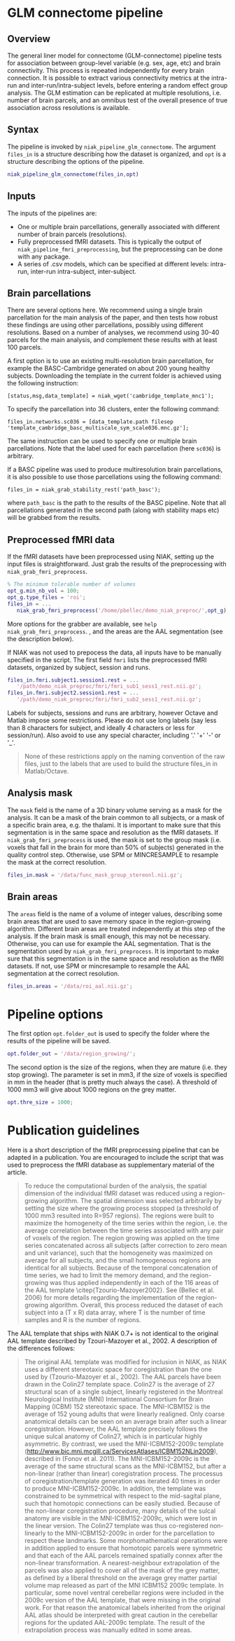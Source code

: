 # GLM connectome pipeline

## Overview
The general liner model for connectome (GLM-connectome) pipeline tests for association between group-level variable (e.g. sex, age, etc) and brain connectivity. This process is repeated independently for every brain connection. It is possible to extract various connectivity metrics at the intra-run and inter-run/intra-subject levels, before entering a random effect group analysis. The GLM estimation can be replicated at multiple resolutions, i.e. number of brain parcels, and an omnibus test of the overall presence of true association across resolutions is available.

## Syntax
The pipeline is invoked by `niak_pipeline_glm_connectome`.
The argument `files_in` is a structure describing how the dataset is organized, and `opt` is a structure describing the options of the pipeline.
```matlab
niak_pipeline_glm_connectome(files_in,opt)
```

## Inputs

The inputs of the pipelines are:

* One or multiple brain parcellations, generally associated with different number of brain parcels (resolutions).
* Fully preprocessed fMRI datasets. This is typically the output of `niak_pipeline_fmri_preprocessing`, but the preprocessing can be done with any package.
* A series of .csv models, which can be specified at different levels: intra-run, inter-run intra-subject, inter-subject.

## Brain parcellations
There are several options here. We recommend using a single brain parcellation for the main analysis of the paper, and then tests how robust these findings are using other parcellations, possibly using different resolutions. Based on a number of analyses, we recommend using 30-40 parcels for the main analysis, and complement these results with at least 100 parcels.

A first option is to use an existing multi-resolution brain parcellation, for example the BASC-Cambridge generated on about 200 young healthy subjects. Downloading the template in the current folder is achieved using the following instruction:
```
[status,msg,data_template] = niak_wget('cambridge_template_mnc1');
```
To specify the parcellation into 36 clusters, enter the following command:
```
files_in.networks.sc036 = [data_template.path filesep 'template_cambridge_basc_multiscale_sym_scale036.mnc.gz'];
```
The same instruction can be used to specify one or multiple brain parcellations. Note that the label used for each parcellation (here `sc036`) is arbitrary.

If a BASC pipeline was used to produce multiresolution brain parcellations, it is also possible to use those parcellations using the following command:
```
files_in = niak_grab_stability_rest('path_basc');
```
where `path_basc` is the path to the results of the BASC pipeline. Note that all parcellations generated in the second path (along with stability maps etc) will be grabbed from the results.

## Preprocessed fMRI data

If the fMRI datasets have been preprocessed using NIAK, setting up the input files is straightforward. Just grab the results of the preprocessing with `niak_grab_fmri_preprocess`.
```matlab
% The minimum tolerable number of volumes
opt_g.min_nb_vol = 100;
opt_g.type_files = 'roi';
files_in = ...
   niak_grab_fmri_preprocess('/home/pbellec/demo_niak_preproc/',opt_g);
```

More options for the grabber are available, see `help niak_grab_fmri_preprocess`. , and the areas are the AAL segmentation (see the description below).

If NIAK was not used to prepocess the data, all inputs have to be manually specified in the script. The first field `fmri` lists the preprocessed fMRI datasets, organized by subject, session and runs.
```matlab
files_in.fmri.subject1.session1.rest = ...
   '/path/demo_niak_preproc/fmri/fmri_sub1_sess1_rest.nii.gz';
files_in.fmri.subject2.session1.rest = ...
   '/path/demo_niak_preproc/fmri/fmri_sub2_sess1_rest.nii.gz';
```

Labels for subjects, sessions and runs are arbitrary, however Octave and Matlab impose some restrictions. Please do not use long labels (say less than 8 characters for subject, and ideally 4 characters or less for session/run). Also avoid to use any special character, including '.' '+' '-' or '_'.
>None of these restrictions apply on the naming convention of the raw files, just to the labels that are used to build the structure files_in in Matlab/Octave.

## Analysis mask

The `mask` field is the name of a 3D binary volume serving as a mask for the analysis. It can be a mask of the brain common to all subjects, or a mask of a specific brain area, e.g. the thalami. It is important to make sure that this segmentation is in the same space and resolution as the fMRI datasets. If `niak_grab_fmri_preprocess` is used, the mask is set to the group mask (i.e. voxels that fall in the brain for more than 50% of subjects) generated in the quality control step. Otherwise, use SPM or MINCRESAMPLE to resample the mask at the correct resolution.
```matlab
files_in.mask = '/data/func_mask_group_stereonl.nii.gz';
```
## Brain areas

The `areas` field is the name of a volume of integer values, describing some brain areas that are used to save memory space in the region-growing algorithm. Different brain areas are treated independently at this step of the analysis. If the brain mask is small enough, this may not be necessary. Otherwise, you can use for example the AAL segmentation. That is the segmentation used by `niak_grab_fmri_preprocess`. It is important to make sure that this segmentation is in the same space and resolution as the fMRI datasets. If not, use SPM or mincresample to resample the AAL segmentation at the correct resolution.
```matlab
files_in.areas = '/data/roi_aal.nii.gz';
```

# Pipeline options

The first option `opt.folder_out` is used to specify the folder where the results of the pipeline will be saved.
```matlab
opt.folder_out = '/data/region_growing/';
```
The second option is the size of the regions, when they are mature (i.e. they stop growing). The parameter is set in mm3, if the size of voxels is specified in mm in the header (that is pretty much always the case). A threshold of 1000 mm3 will give about 1000 regions on the grey matter.
```matlab
opt.thre_size = 1000;
```

# Publication guidelines

Here is a short description of the fMRI preprocessing pipeline that can be adapted in a publication. You are encouraged to include the script that was used to preprocess the fMRI database as supplementary material of the article.

>To reduce the computational burden of the analysis, the spatial dimension of the individual fMRI dataset was reduced using a region-growing algorithm. The spatial dimension was selected arbitrarily by setting the size where the growing process stopped (a threshold of 1000 mm3 resulted into R=957 regions). The regions were built to maximize the homogeneity of the time series within the region, i.e. the average correlation between the time series associated with any pair of voxels of the region. The region growing was applied on the time series concatenated across all subjects (after correction to zero mean and unit variance), such that the homogeneity was maximized on average for all subjects, and the small homogeneous regions are identical for all subjects. Because of the temporal concatenation of time series, we had to limit the memory demand, and the region-growing was thus applied independently in each of the 116 areas of the AAL template \citep{Tzourio-Mazoyer2002}. See (Bellec et al. 2006) for more details regarding the implementation of the region-growing algorithm. Overall, this process reduced the dataset of each subject into a (T x R) data array, where T is the number of time samples and R is the number of regions.

The AAL template that ships with NIAK 0.7+ is not identical to the original AAL template described by Tzouri-Mazoyer et al., 2002. A description of the differences follows:

>The original AAL template was modified for inclusion in NIAK, as NIAK uses a different stereotaxic space for coregistration than the one used by (Tzourio-Mazoyer et al., 2002). The AAL parcels have been drawn in the Colin27 template space. Colin27 is the average of 27 structural scan of a single subject, linearly registered in the Montreal Neurological Institute (MNI) International Consortium for Brain Mapping (ICBM) 152 stereotaxic space. The MNI-ICBM152 is the average of 152 young adults that were linearly realigned. Only coarse anatomical details can be seen on an average brain after such a linear coregistration. However, the AAL template precisely follows the unique sulcal anatomy of Colin27, which is in particular highly asymmetric. By contrast, we used the MNI-ICBM152-2009c template (http://www.bic.mni.mcgill.ca/ServicesAtlases/ICBM152NLin2009), described in (Fonov et al. 2011). The MNI-ICBM152-2009c is the average of the same structural scans as the MNI-ICBM152, but after a non-linear (rather than linear) coregistration process. The processus of coregistration/template generation was iterated 40 times in order to produce MNI-ICBM152-2009c. In addition, the template was constrained to be symmetrical with respect to the mid-sagital plane, such that homotopic connections can be easily studied. Because of the non-linear coregistration procedure, many details of the sulcal anatomy are visible in the MNI-ICBM152-2009c, which were lost in the linear version. The Colin27 template was thus co-registered non-linearly to the MNI-ICBM152-2009c in order for the parcellation to respect these landmarks. Some morphomathematical operations were in addition applied to ensure that homotopic parcels were symmetric and that each of the AAL parcels remained spatially connex after the non-linear transformation. A nearest-neighbour extrapolation of the parcels was also applied to cover all of the mask of the grey matter, as defined by a liberal threshold on the average grey matter partial volume map released as part of the MNI ICBM152 2009c template. In particular, some novel ventral cerebellar regions were included in the 2009c version of the AAL template, that were missing in the original work. For that reason the anatomical labels inherited from the original AAL atlas should be interpreted with great caution in the cerebellar regions for the updated AAL-2009c template. The result of the extrapolation process was manually edited in some areas.
